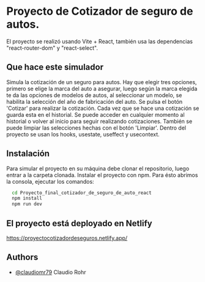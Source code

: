 # Proyecto de Cotizador de seguro de autos.

El proyecto se realizó usando Vite + React, también usa las dependencias "react-router-dom" y "react-select".

## Que hace este simulador

Simula la cotización de un seguro para autos. Hay que elegir tres opciones, primero se elige la marca del auto a asegurar, luego según la marca elegida te da las opciones de modelos de autos, al seleccionar un modelo, se habilita la selección del año de fabricación del auto.
Se pulsa el botón 'Cotizar' para realizar la cotización.
Cada vez que se hace una cotización se guarda esta en el historial.
Se puede acceder en cualquier momento al historial o volver al inicio para seguir realizando cotizaciones.
También se puede limpiar las selecciones hechas con el botón 'Limpiar'.
Dentro del proyecto se usan los hooks, usestate, useffect y usecontext.

## Instalación

Para simular el proyecto en su máquina debe clonar el repositorio, luego entrar a la carpeta clonada.
Instalar el proyecto con npm. Para ésto abrimos la consola,  ejecutar los comandos:

```bash
  cd Proyecto_final_cotizador_de_seguro_de_auto_react
  npm install
  npm run dev
```

## El proyecto está deployado en Netlify

https://proyectocotizadordeseguros.netlify.app/

## Authors

- [@claudiomr79](https://www.github.com/claudiomr79) Claudio Rohr
